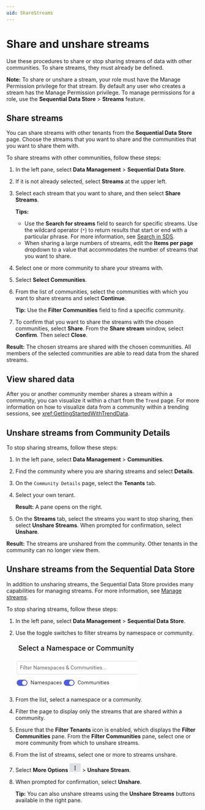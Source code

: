 ```yaml
---
uid: ShareStreams
---
```


# Share and unshare streams

Use these procedures to share or stop sharing streams of data with other communities. To share streams, they must already be defined.

**Note:** To share or unshare a stream, your role must have the Manage Permission privilege for that stream. By default any user who creates a stream has the Manage Permission privilege. To manage permissions for a role, use the **Sequential Data Store** > **Streams** feature.

## Share streams

You can share streams with other tenants from the **Sequential Data Store** page. Choose the streams that you want to share and the communities that you want to share them with. 

To share streams with other communities, follow these steps:

1. In the left pane, select **Data Management** > **Sequential Data Store**.

1. If it is not already selected, select **Streams** at the upper left.

1. Select each stream that you want to share, and then select **Share Streams**.

    **Tips:** 
    * Use the **Search for streams** field to search for specific streams. Use the wildcard operator (`*`) to return results that start or end with a particular phrase. For more information, see [Search in SDS](xref:sdsSearching).
    * When sharing a large numbers of streams, edit the **Items per page** dropdown to a value that accommodates the number of streams that you want to share.

1. Select one or more community to share your streams with.

1. Select **Select Communities**.

1. From the list of communities, select the communities with which you want to share streams and select **Continue**. 

    **Tip:** Use the **Filter Communities** field to find a specific community.
    
1. To confirm that you want to share the streams with the chosen communities, select **Share**. From the **Share stream** window, select **Confirm**. Then select **Close**.

**Result:** The chosen streams are shared with the chosen communities. All members of the selected communities are able to read data from the shared streams.

## View shared data

After you or another community member shares a stream within a community, you can visualize it within a chart from the `Trend` page. For more information on how to visualize data from a community within a trending sessions, see <xref:GettingStartedWithTrendData>.

## Unshare streams from Community Details

To stop sharing streams, follow these steps:

1. In the left pane, select **Data Management** > **Communities**.

1. Find the community where you are sharing streams and select **Details**.

1. On the `Community Details` page, select the **Tenants** tab.

1. Select your own tenant.

   **Result:** A pane opens on the right.

1. On the **Streams** tab, select the streams you want to stop sharing, then select **Unshare Streams**. When prompted for confirmation, select **Unshare**.

**Result:** The streams are unshared from the community. Other tenants in the community can no longer view them.

## Unshare streams from the Sequential Data Store

In addition to unsharing streams, the Sequential Data Store provides many capabilities for managing streams. For more information, see [Manage streams](xref:manage-streams).

To stop sharing streams, follow these steps:

1. In the left pane, select **Data Management** > **Sequential Data Store**.

1. Use the toggle switches to filter streams by namespace or community.

   ![Toggle switches](images\namespace-communities-switches.png)

1. From the list, select a namespace or a community.

1. Filter the page to display only the streams that are shared within a community.

1. Ensure that the **Filter Tenants** icon is enabled, which displays the **Filter Communities** pane. From the **Filter Communities** pane, select one or more community from which to unshare streams.

1. From the list of streams, select one or more to streams unshare. 

1. Select **More Options** ![More Options](images/more-options.png "More Options") > **Unshare Stream**. 

1. When prompted for confirmation, select **Unshare**.

    **Tip:** You can also unshare streams using the **Unshare Streams** buttons available in the right pane.
